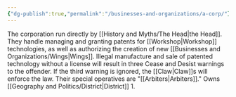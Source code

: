 ```yaml
---
{"dg-publish":true,"permalink":"/businesses-and-organizations/a-corp/"}
---
```


The corporation run directly by [[History and Myths/The Head\|the Head]]. They handle managing and granting patents for [[Workshop\|Workshop]] technologies, as well as authorizing the creation of new [[Businesses and Organizations/Wings\|Wings]]. Illegal manufacture and sale of patented technology without a license will result in three Cease and Desist warnings to the offender. If the third warning is ignored, the [[Claw\|Claw]]s will enforce the law. Their special operatives are "[[Arbiters\|Arbiters]]." Owns [[Geography and Politics/District\|District]] 1.
